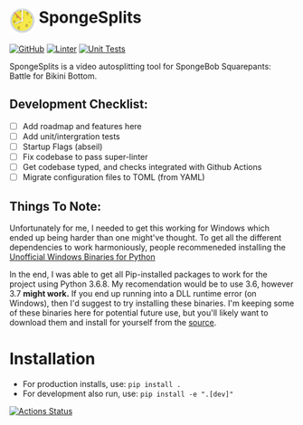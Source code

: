 <h1> <img src="res/SpongeSplits.png" alt="LiveSplit" height="45" width="45" align="top"/> SpongeSplits</h1>

[![GitHub](https://img.shields.io/github/license/velkog/SpongeSplits?color=brightgreen&label=License&logo=github&logoColor=white)](https://raw.githubusercontent.com/velkog/SpongeSplits2/master/LICENSE)
[![Linter](https://github.com/velkog/SpongeSplits2/workflows/Lint/badge.svg?color=brightgreen&label=License&logo=github&logoColor=white)](https://github.com/velkog/SpongeSplits2/actions)
[![Unit Tests](https://github.com/velkog/SpongeSplits2/workflows/Unit%20Tests/badge.svg?color=brightgreen&label=License&logo=github&logoColor=white)](https://github.com/velkog/SpongeSplits2/actions)

SpongeSplits is a video autosplitting tool for SpongeBob Squarepants: Battle for Bikini Bottom.

## Development Checklist:
- [ ] Add roadmap and features here
- [ ] Add unit/intergration tests
- [ ] Startup Flags (abseil)
- [ ] Fix codebase to pass super-linter
- [ ] Get codebase typed, and checks integrated with Github Actions
- [ ] Migrate configuration files to TOML (from YAML)

## Things To Note:

Unfortunately for me, I needed to get this working for Windows which ended up being harder than one might've thought. To get all the different dependencies to work harmoniously, people recommeneded installing the [Unofficial Windows Binaries for Python](https://www.lfd.uci.edu/~gohlke/pythonlibs/)

In the end, I was able to get all Pip-installed packages to work for the project using Python 3.6.8. My recomendation would be to use 3.6, however 3.7 **might work.** If you end up running into a DLL runtime error (on Windows), then I'd suggest to try installing these binaries. I'm keeping some of these binaries here for potential future use, but you'll likely want to download them and install for yourself from the [source](https://www.lfd.uci.edu/~gohlke/pythonlibs/).


# Installation
* For production installs, use: `pip install .`
* For development also run, use: `pip install -e ".[dev]"`


[![Actions Status](https://github.com/{owner}/{repo}/workflows/{workflow_name}/badge.svg)](https://github.com/{owner}/{repo}/actions)

